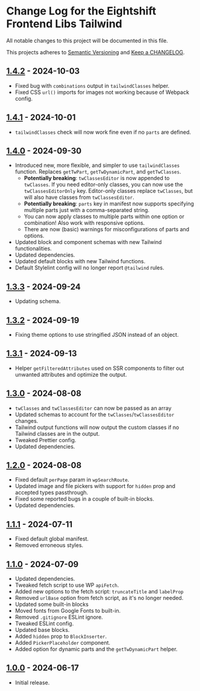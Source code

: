 
# Change Log for the Eightshift Frontend Libs Tailwind
All notable changes to this project will be documented in this file.

This projects adheres to [Semantic Versioning](https://semver.org/) and [Keep a CHANGELOG](https://keepachangelog.com/).

## [1.4.2] - 2024-10-03
- Fixed bug with `combinations` output in `tailwindClasses` helper.
- Fixed CSS `url()` imports for images not working because of Webpack config.

## [1.4.1] - 2024-10-01
- `tailwindClasses` check will now work fine even if no `parts` are defined.

## [1.4.0] - 2024-09-30
- Introduced new, more flexible, and simpler to use `tailwindClasses` function. Replaces `getTwPart`, `getTwDynamicPart`, and `getTwClasses`.
	- **Potentially breaking**: `twClassesEditor` is now appended to `twClasses`. If you need editor-only classes, you can now use the `twClassesEditorOnly` key. Editor-only classes replace `twClasses`, but will also have classes from `twClassesEditor`.
	- **Potentially breaking**: `parts` key in manifest now supports specifying multiple parts just with a comma-separated string.
	- You can now apply classes to multiple parts within one option or combination! Also work with responsive options.
	- There are now (basic) warnings for misconfigurations of parts and options.
- Updated block and component schemas with new Tailwind functionalities.
- Updated dependencies.
- Updated default blocks with new Tailwind functions.
- Default Stylelint config will no longer report `@tailwind` rules.

## [1.3.3] - 2024-09-24
- Updating schema.

## [1.3.2] - 2024-09-19
- Fixing theme options to use stringified JSON instead of an object.

## [1.3.1] - 2024-09-13
- Helper `getFilteredAttributes` used on SSR components to filter out unwanted attributes and optimize the output.

## [1.3.0] - 2024-08-08
- `twClasses` and `twClassesEditor` can now be passed as an array
- Updated schemas to account for the `twClasses`/`twClassesEditor` changes.
- Tailwind output functions will now output the custom classes if no Tailwind classes are in the output.
- Tweaked Prettier config.
- Updated dependencies.

## [1.2.0] - 2024-08-08
- Fixed default `perPage` param in `wpSearchRoute`.
- Updated image and file pickers with support for `hidden` prop and accepted types passthrough.
- Fixed some reported bugs in a couple of built-in blocks.
- Updated dependencies.

## [1.1.1] - 2024-07-11
- Fixed default global manifest.
- Removed erroneous styles.

## [1.1.0] - 2024-07-09
- Updated dependencies.
- Tweaked fetch script to use WP `apiFetch`.
- Added new options to the fetch script: `truncateTitle` and `labelProp`
- Removed `urlBase` option from fetch script, as it's no longer needed.
- Updated some built-in blocks
- Moved fonts from Google Fonts to built-in.
- Removed `.gitignore` ESLint ignore.
- Tweaked ESLint config.
- Updated base blocks.
- Added `hidden` prop to `BlockInserter`.
- Added `PickerPlaceholder` component.
- Added option for dynamic parts and the `getTwDynamicPart` helper.

## [1.0.0] - 2024-06-17
- Initial release.

[Unreleased]: https://github.com/infinum/eightshift-frontend-libs-tailwind/compare/master...HEAD

[1.4.2]: https://github.com/infinum/eightshift-frontend-libs-tailwind/compare/1.4.1...1.4.2
[1.4.1]: https://github.com/infinum/eightshift-frontend-libs-tailwind/compare/1.4.0...1.4.1
[1.4.0]: https://github.com/infinum/eightshift-frontend-libs-tailwind/compare/1.3.3...1.4.0
[1.3.3]: https://github.com/infinum/eightshift-frontend-libs-tailwind/compare/1.3.2...1.3.3
[1.3.2]: https://github.com/infinum/eightshift-frontend-libs-tailwind/compare/1.3.1...1.3.2
[1.3.1]: https://github.com/infinum/eightshift-frontend-libs-tailwind/compare/1.3.0...1.3.1
[1.3.0]: https://github.com/infinum/eightshift-frontend-libs-tailwind/compare/1.2.0...1.3.0
[1.2.0]: https://github.com/infinum/eightshift-frontend-libs-tailwind/compare/1.1.1...1.2.0
[1.1.1]: https://github.com/infinum/eightshift-frontend-libs-tailwind/compare/1.1.0...1.1.1
[1.1.0]: https://github.com/infinum/eightshift-frontend-libs-tailwind/compare/1.0.0...1.1.0
[1.0.0]: https://github.com/infinum/eightshift-frontend-libs-tailwind/compare/0.0.1...1.0.0
